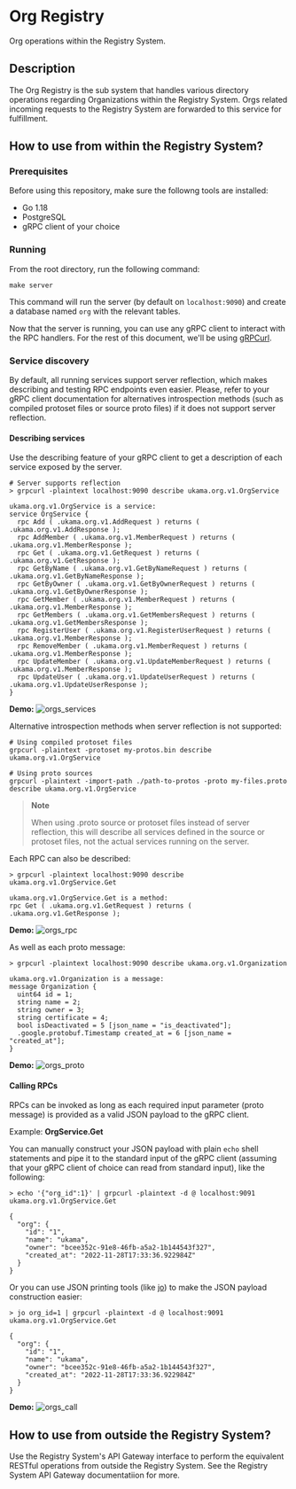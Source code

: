 # Org Registry

Org operations within the Registry System.

## Description
The Org Registry is the sub system that handles various directory operations regarding Organizations within the Registry System. Orgs related incoming requests to the Registry System are forwarded to this service for fulfillment.

## How to use from within the Registry System?
### Prerequisites
Before using this repository, make sure the followng tools are installed:

- Go 1.18
- PostgreSQL
- gRPC client of your choice

### Running
From the root directory, run the following command:

```
make server
```

This command will run the server (by default on `localhost:9090`) and create a database named `org` with the relevant tables.

Now that the server is running, you can use any gRPC client to interact with the RPC handlers. For the rest of this document, we'll be using [gRPCurl](https://github.com/fullstorydev/grpcurl).

### Service discovery
By default, all running services support server reflection, which makes describing and testing RPC endpoints even easier. Please, refer to your gRPC client documentation for alternatives introspection methods (such as compiled protoset files or source proto files) if it does not support server reflection.

#### Describing services
Use the describing feature of your gRPC client to get a description of each service exposed by the server.
```shell
# Server supports reflection
> grpcurl -plaintext localhost:9090 describe ukama.org.v1.OrgService

ukama.org.v1.OrgService is a service:
service OrgService {
  rpc Add ( .ukama.org.v1.AddRequest ) returns ( .ukama.org.v1.AddResponse );
  rpc AddMember ( .ukama.org.v1.MemberRequest ) returns ( .ukama.org.v1.MemberResponse );
  rpc Get ( .ukama.org.v1.GetRequest ) returns ( .ukama.org.v1.GetResponse );
  rpc GetByName ( .ukama.org.v1.GetByNameRequest ) returns ( .ukama.org.v1.GetByNameResponse );
  rpc GetByOwner ( .ukama.org.v1.GetByOwnerRequest ) returns ( .ukama.org.v1.GetByOwnerResponse );
  rpc GetMember ( .ukama.org.v1.MemberRequest ) returns ( .ukama.org.v1.MemberResponse );
  rpc GetMembers ( .ukama.org.v1.GetMembersRequest ) returns ( .ukama.org.v1.GetMembersResponse );
  rpc RegisterUser ( .ukama.org.v1.RegisterUserRequest ) returns ( .ukama.org.v1.MemberResponse );
  rpc RemoveMember ( .ukama.org.v1.MemberRequest ) returns ( .ukama.org.v1.MemberResponse );
  rpc UpdateMember ( .ukama.org.v1.UpdateMemberRequest ) returns ( .ukama.org.v1.MemberResponse );
  rpc UpdateUser ( .ukama.org.v1.UpdateUserRequest ) returns ( .ukama.org.v1.UpdateUserResponse );
}
```
**Demo:**
![orgs_services](https://user-images.githubusercontent.com/10562122/205147195-251aff9c-9ff2-4f80-98f7-5e4e1aeace0d.gif)

Alternative introspection methods when server reflection is not supported:
```shell
# Using compiled protoset files
grpcurl -plaintext -protoset my-protos.bin describe ukama.org.v1.OrgService

# Using proto sources
grpcurl -plaintext -import-path ./path-to-protos -proto my-files.proto describe ukama.org.v1.OrgService
```

> **Note**
>
>  When using .proto source or protoset files instead of server reflection, this will describe all services defined in the source or protoset files, not the actual services running on the server.


Each RPC can also be described:
```shell
> grpcurl -plaintext localhost:9090 describe ukama.org.v1.OrgService.Get

ukama.org.v1.OrgService.Get is a method:
rpc Get ( .ukama.org.v1.GetRequest ) returns ( .ukama.org.v1.GetResponse );
```
**Demo:**
![orgs_rpc](https://user-images.githubusercontent.com/10562122/205147189-5a4211cd-ec89-470a-94a3-5c9e09555367.gif)


As well as each proto message:
```shell
> grpcurl -plaintext localhost:9090 describe ukama.org.v1.Organization

ukama.org.v1.Organization is a message:
message Organization {
  uint64 id = 1;
  string name = 2;
  string owner = 3;
  string certificate = 4;
  bool isDeactivated = 5 [json_name = "is_deactivated"];
  .google.protobuf.Timestamp created_at = 6 [json_name = "created_at"];
}
```
**Demo:**
![orgs_proto](https://user-images.githubusercontent.com/10562122/205147187-7dc1a8bd-68ef-4fb8-9788-6668930d4288.gif)


#### Calling RPCs
RPCs can be invoked as long as each required input parameter (proto message) is provided as a valid JSON payload to the gRPC client.

Example: **OrgService.Get**

You can manually construct your JSON payload with plain `echo` shell statements and pipe it to the standard input of the gRPC client (assuming that your gRPC client of choice can read from standard input), like the following:
```shell
> echo '{"org_id":1}' | grpcurl -plaintext -d @ localhost:9091 ukama.org.v1.OrgService.Get

{
  "org": {
    "id": "1",
    "name": "ukama",
    "owner": "bcee352c-91e8-46fb-a5a2-1b144543f327",
    "created_at": "2022-11-28T17:33:36.922984Z"
  }
}
```

Or you can use JSON printing tools (like [jo](https://github.com/jpmens/jo)) to make the JSON payload construction easier:
```shell
> jo org_id=1 | grpcurl -plaintext -d @ localhost:9091 ukama.org.v1.OrgService.Get

{
  "org": {
    "id": "1",
    "name": "ukama",
    "owner": "bcee352c-91e8-46fb-a5a2-1b144543f327",
    "created_at": "2022-11-28T17:33:36.922984Z"
  }
}
```

**Demo:**
![orgs_call](https://user-images.githubusercontent.com/10562122/205152211-7de5e9af-430b-4b10-8f4c-e9b08750abf6.gif)


## How to use from outside the Registry System?
Use the Registry System's API Gateway interface to perform the equivalent RESTful operations from outside the Registry System. See the Registry System API Gateway documentatiion for more.
